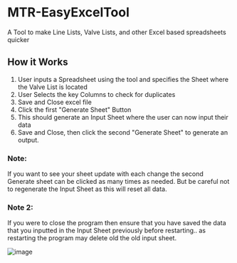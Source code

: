 # MTR-EasyExcelTool
A Tool to make Line Lists, Valve Lists, and other Excel based spreadsheets quicker

## How it Works
1. User inputs a Spreadsheet using the tool and specifies the Sheet where the Valve List is located
2. User Selects the key Columns to check for duplicates
3. Save and Close excel file
4. Click the first "Generate Sheet" Button
5. This should generate an Input Sheet where the user can now input their data
6. Save and Close, then click the second "Generate Sheet" to generate an output.

### Note: 
If you want to see your sheet update with each change the second Generate sheet can be clicked as many times as needed. But be careful not to regenerate the Input Sheet as this will reset all data.

### Note 2: 
If you were to close the program then ensure that you have saved the data that you inputted in the Input Sheet previously before restarting.. as restarting the program may delete old the old input sheet. 


![image](https://github.com/Mondkurry/MTR-EasyExcelTool/assets/30964417/242370a1-0738-4dd5-ac6e-d31fd7a5ca0c)
